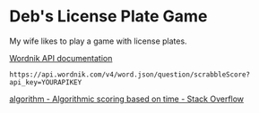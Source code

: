 # Deb's License Plate Game

My wife likes to play a game with license plates.

[Wordnik API documentation](https://developer.wordnik.com/docs#!/word/getScrabbleScore)

```
https://api.wordnik.com/v4/word.json/question/scrabbleScore?api_key=YOURAPIKEY
```

[algorithm - Algorithmic scoring based on time - Stack Overflow](https://stackoverflow.com/questions/21771670/algorithmic-scoring-based-on-time/21771707#21771707)
